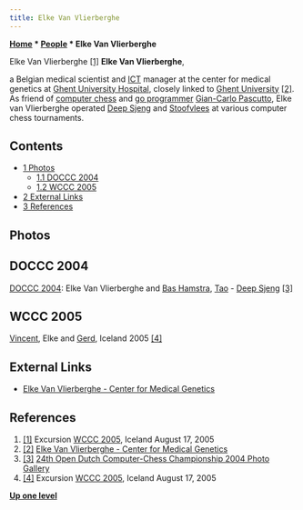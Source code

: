 ```yaml
---
title: Elke Van Vlierberghe
---
```

**[Home](Home "Home") * [People](People "People") * Elke Van Vlierberghe**

[](File:HPIM0590.jpg) Elke Van Vlierberghe <a id="cite-note-1" href="#cite-ref-1">[1]</a>
**Elke Van Vlierberghe**,

a Belgian medical scientist and [ICT](https://en.wikipedia.org/wiki/Information_and_communications_technology) manager at the center for medical genetics at [Ghent University Hospital](https://en.wikipedia.org/wiki/Ghent_University_Hospital), closely linked to [Ghent University](https://en.wikipedia.org/wiki/University_of_Ghent) <a id="cite-note-2" href="#cite-ref-2">[2]</a>.
As friend of [computer chess](Category:Chess_Programmer "Category:Chess Programmer") and [go programmer](Category:Go_Programmer "Category:Go Programmer") [Gian-Carlo Pascutto](Gian-Carlo_Pascutto "Gian-Carlo Pascutto"), Elke van Vlierberghe operated [Deep Sjeng](Deep_Sjeng "Deep Sjeng") and [Stoofvlees](Stoofvlees "Stoofvlees") at various computer chess tournaments.

## Contents

- [1 Photos](#photos)
  - [1.1 DOCCC 2004](#doccc-2004)
  - [1.2 WCCC 2005](#wccc-2005)
- [2 External Links](#external-links)
- [3 References](#references)

## Photos

## DOCCC 2004

[](http://old.csvn.nl/gallery21.html)
[DOCCC 2004](DOCCC_2004 "DOCCC 2004"): Elke Van Vlierberghe and [Bas Hamstra](Bas_Hamstra "Bas Hamstra"), [Tao](Tao "Tao") - [Deep Sjeng](Deep_Sjeng "Deep Sjeng") <a id="cite-note-3" href="#cite-ref-3">[3]</a>

## WCCC 2005

[](File:VincentElkeGerd2005.jpg)
[Vincent](Vincent_Diepeveen "Vincent Diepeveen"), Elke and [Gerd](Gerd_Isenberg "Gerd Isenberg"), Iceland 2005 <a id="cite-note-4" href="#cite-ref-4">[4]</a>

## External Links

- [Elke Van Vlierberghe - Center for Medical Genetics](https://www.cmgg.be/en/about-us/employees/department/DEP1600001/1652)

## References

1. <a id="cite-ref-1" href="#cite-note-1">[1]</a> Excursion [WCCC 2005](WCCC_2005 "WCCC 2005"), Iceland August 17, 2005
1. <a id="cite-ref-2" href="#cite-note-2">[2]</a> [Elke Van Vlierberghe - Center for Medical Genetics](https://www.cmgg.be/en/about-us/employees/department/DEP1600001/1652)
1. <a id="cite-ref-3" href="#cite-note-3">[3]</a> [24th Open Dutch Computer-Chess Championship 2004 Photo Gallery](http://old.csvn.nl/gallery21.html)
1. <a id="cite-ref-4" href="#cite-note-4">[4]</a> Excursion [WCCC 2005](WCCC_2005 "WCCC 2005"), Iceland August 17, 2005

**[Up one level](People "People")**

